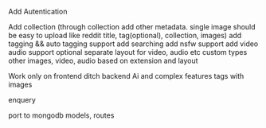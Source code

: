 Add Autentication
<!-- Add Container resource tracker to dev dockerfile -->
<!-- Fix docker.  -->
Add collection (through collection add other metadata. single image should be easy to upload like reddit title, tag(optional), collection, images)
add tagging && auto tagging support
add searching
add nsfw support
add video audio support optional separate layout for video, audio etc
custom types other images, video, audio based on extension and layout

Work only on frontend ditch backend Ai and complex features
tags with images

enquery

port to mongodb models, routes